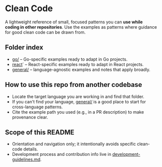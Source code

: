 # Clean Code

A lightweight reference of small, focused patterns you can **use while coding in
other repositories**. Use the examples as patterns where guidance for good
clean code can be drawn from.

## Folder index

- [go/](/go/) – Go-specific examples ready to adapt in Go projects.
- [react](/react/)` – React-specific examples ready to adapt in React projects.
- [general/](/general/) – language-agnostic examples and notes that apply broadly.

## How to use this repo from another codebase

- Locate the target language you are working in and find that folder.
- If you can't find your language, [general/](general/) is a good place to start
  for cross-language patterns.
- Cite the example path you used (e.g., in a PR description) to make provenance clear.

## Scope of this README

- Orientation and navigation only; it intentionally avoids specific clean-code details.
- Development process and contribution info live in [development-guidelines.md](development-guidelines.md).
